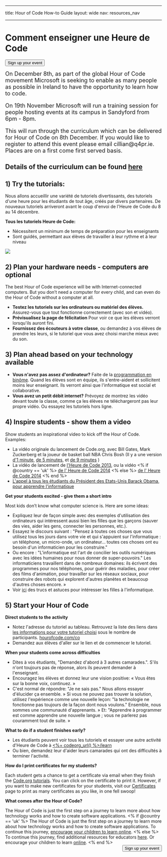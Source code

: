 * * *

title: Hour of Code How-to Guide layout: wide nav: resources_nav

* * *

<div class="row">
  <h1 class="col-sm-6">
    Comment enseigner une Heure de Code
  </h1>
  
  <div class="col-sm-6 button-container centered">
    <a href="<%= hoc_uri('/#join') %>"><button class="signup-button">Sign up your event</button></a>
  </div>
</div>

<font size="4">On December 8th, as part of the global Hour of Code movement Microsoft is seeking to enable as many people as possible in Ireland to have the opportunity to learn how to code.</p> 

<p>
  On 19th November Microsoft will run a training session for people hosting events at its campus in Sandyford from 6pm - 8pm.
</p>

<p>
  This will run through the curriculum which can be delivered for Hour of Code on 8th December. If you would like to register to attend this event please email cillian@q4pr.ie. Places are on a first come first served basis. </font>
</p>

<h2>
  Details of the curriculum can be found <a href="https://www.touchdevelop.com/hourofcode2">here</a>
</h2>

<h2>
  1) Try the tutorials:
</h2>

<p>
  Nous allons accueillir une variété de tutoriels divertissants, des tutoriels d'une heure pour les étudiants de tout âge, créés par divers partenaires. De nouveaux tutoriels arriveront avant le coup d'envoi de l'Heure de Code du 8 au 14 décembre.
</p>

<p>
  <strong>Tous les tutoriels Heure de Code:</strong>
</p>

<ul>
  <li>
    Nécessitent un minimum de temps de préparation pour les enseignants
  </li>
  <li>
    Sont guidés, permettant aux élèves de travailler à leur rythme et à leur niveau
  </li>
</ul>

<p>
  <a href="http://<%=codeorg_url() %>/learn"><img src="http://<%= codeorg_url() %>/images/tutorials.png" /></a>
</p>

<h2>
  2) Plan your hardware needs - computers are optional
</h2>

<p>
  The best Hour of Code experience will be with Internet-connected computers. But you don’t need a computer for every child, and can even do the Hour of Code without a computer at all.
</p>

<ul>
  <li>
    <strong>Testez les tutoriels sur les ordinateurs ou matériel des élèves.</strong> Assurez-vous que tout fonctionne correctement (avec son et vidéo).
  </li>
  <li>
    <strong>Prévisualisez la page de félicitation</strong> Pour voir ce que les élèves verront lorsqu'ils auront fini.
  </li>
  <li>
    <strong>Fournissez des écouteurs à votre classe</strong>, ou demandez à vos élèves de prendre les leurs, si le tutoriel que vous avez choisi marche mieux avec du son.
  </li>
</ul>

<h2>
  3) Plan ahead based on your technology available
</h2>

<ul>
  <li>
    <strong>Vous n'avez pas assez d'ordinateur?</strong> Faite de la <a href="http://www.ncwit.org/resources/pair-programming-box-power-collaborative-learning">programmation en binôme</a>. Quand les élèves sont en équipe, ils s'entre-aident et sollicitent moins leur enseignant. Ils verront ainsi que l'informatique est social et collaborative.
  </li>
  <li>
    <strong>Vous avez un petit débit internet?</strong> Prévoyez de montrez les vidéo devant toute la classe, comme ça les élèves ne téléchargeront pas leur propre vidéo. Ou essayez les tutoriels hors ligne.
  </li>
</ul>

<h2>
  4) Inspire students - show them a video
</h2>

<p>
  Show students an inspirational video to kick off the Hour of Code. Examples:
</p>

<ul>
  <li>
    La vidéo originale du lancement de Code.org, avec Bill Gates, Mark Zuckerberg et la joueur de basket ball NBA Chris Bosh (Il y a une version <a href="https://www.youtube.com/watch?v=qYZF6oIZtfc">d'1 minute</a>, <a href="https://www.youtube.com/watch?v=nKIu9yen5nc">de 5 minutes</a>, et <a href="https://www.youtube.com/watch?v=dU1xS07N-FA">de 9 minutes</a> )
  </li>
  <li>
    La vidéo de lancement de <a href="https://www.youtube.com/watch?v=FC5FbmsH4fw">l'Heure de Code 2013</a>, ou la vidéo <% if @country == 'uk' %> <a href="https://www.youtube.com/watch?v=96B5-JGA9EQ">de l' Heure de Code 2014</a> <% else %> <a href="https://www.youtube.com/watch?v=rH7AjDMz_dc&index=2&list=PLzdnOPI1iJNe1WmdkMG-Ca8cLQpdEAL7Q">de l' Heure de Code 2014</a> <% end %>
  </li>
  <li>
    <a href="https://www.youtube.com/watch?v=6XvmhE1J9PY">L'appel à tous les étudiants du Président des Etats-Unis Barack Obama, pour apprendre l'informatique</a>
  </li>
</ul>

<p>
  <strong>Get your students excited - give them a short intro</strong>
</p>

<p>
  Most kids don’t know what computer science is. Here are some ideas:
</p>

<ul>
  <li>
    Expliquez leur de façon simple avec des exemples d'utilisation des ordinateurs qui intéressent aussi bien les filles que les garçons (sauver des vies, aider les gens, connecter les personnes, etc.).
  </li>
  <li>
    Essayez le discours suivant : "Pensez à toutes ces choses que vous utilisez tous les jours dans votre vie et qui s'appuient sur l'informatique : un téléphone, un micro-onde, un ordinateur... toutes ces choses ont eu besoin d'un informaticien pour les construire."
  </li>
  <li>
    Ou encore : "L'informatique est l'art de concilier les outils numériques avec les idées humaines pour nous donner de super-pouvoirs." Les informaticiens travaillent dans de nombreux domaines: ils écrivent des programmes pour nos téléphones, pour guérir des maladies, pour créer des films d'animation, pour travailler sur les réseaux sociaux, pour construire des robots qui explorent d'autres planètes et beaucoup d'autres choses encore. »
  </li>
  <li>
    Voir <a href="http://<%= codeorg_url() %>/girls">ici</a> des trucs et astuces pour intéresser les filles à l'informatique.
  </li>
</ul>

<h2>
  5) Start your Hour of Code
</h2>

<p>
  <strong>Direct students to the activity</strong>
</p>

<ul>
  <li>
    Notez l'adresse du tutoriel au tableau. Retrouvez la liste des liens dans <a href="http://<%= codeorg_url() %>/learn">les informations pour votre tutoriel choisi</a> sous le nombre de participants. <a href="http://hourofcode.com/co">hourofcode.com/co</a>
  </li>
  <li>
    Demandez aux élèves d'aller sur le lien et de commencer le tutoriel.
  </li>
</ul>

<p>
  <strong>When your students come across difficulties</strong>
</p>

<ul>
  <li>
    Dites à vos étudiants, "Demandez d'abord à 3 autres camarades.". S'ils n'ont toujours pas de réponse, alors ils peuvent demander à l'enseignant.
  </li>
  <li>
    Encouragez les élèves et donnez leur une vision positive: « Vous êtes sur la bonne voix, continuez. »
  </li>
  <li>
    C'est normal de répondre: "Je ne sais pas." Nous allons essayer d'élucider ça ensemble. » Si vous ne pouvez pas trouver la solution, utilisez l'expérience comme une nouvelle leçon: "la technologie ne fonctionne pas toujours de la façon dont nous voulons." Ensemble, nous sommes une communauté d'apprenants. » Et: "Apprendre à programmer est comme apprendre une nouvelle langue ; vous ne parlerez pas couramment tout de suite. »
  </li>
</ul>

<p>
  <strong>What to do if a student finishes early?</strong>
</p>

<ul>
  <li>
    Les étudiants peuvent voir tous les tutoriels et essayer une autre activité d'Heure de Code à <a href="http://<%= codeorg_url() %>/learn"><%= codeorg_url() %>/learn</a>
  </li>
  <li>
    Ou bien, demandez leur d'aider leurs camarades qui ont des difficultés à terminer l'activité.
  </li>
</ul>

<p>
  <strong>How do I print certificates for my students?</strong>
</p>

<p>
  Each student gets a chance to get a certificate via email when they finish the <a href="http://studio.code.org">Code.org tutorials</a>. You can click on the certificate to print it. However, if you want to make new certificates for your students, visit our <a href="http://<%= codeorg_url() %>/certificates">Certificates</a> page to print as many certificates as you like, in one fell swoop!
</p>

<p>
  <strong>What comes after the Hour of Code?</strong>
</p>

<p>
  The Hour of Code is just the first step on a journey to learn more about how technology works and how to create software applications. <% if @country == 'uk' %> The Hour of Code is just the first step on a journey to learn more about how technology works and how to create software applications. To continue this journey, <a href="http://uk.code.org/learn/beyond">encourage your children to learn online</a>. <% else %> To continue this journey, find additional resources for educators <a href="http://<%= codeorg_url() %>/educate">here</a>. Or encourage your children to learn <a href="http://<%= codeorg_url() %>/learn/beyond">online</a>. <% end %> <a style="display: block" href="<%= hoc_uri('/#join') %>"><button style="float: right;">Sign up your event</button></a>
</p>